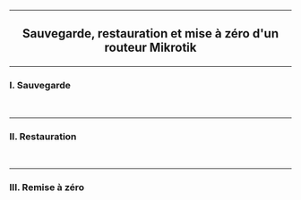 ------------------------------------------------------------------------------------------------------------------------------------------------------------------------------------------------
## <p align='center'> Sauvegarde, restauration et mise à zéro d'un routeur Mikrotik </p>

------------------------------------------------------------------------------------------------------------------------------------------------------------------------------------------------
### I. Sauvegarde

<br />

------------------------------------------------------------------------------------------------------------------------------------------------------------------------------------------------
### II. Restauration

<br />

------------------------------------------------------------------------------------------------------------------------------------------------------------------------------------------------
### III. Remise à zéro

